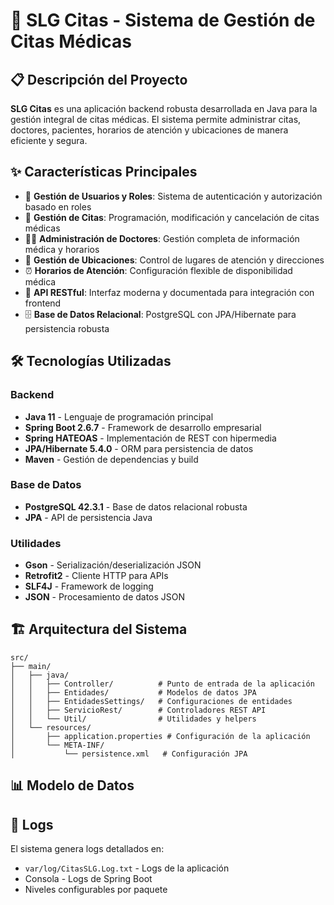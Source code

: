 # 🏥 SLG Citas - Sistema de Gestión de Citas Médicas

## 📋 Descripción del Proyecto

**SLG Citas** es una aplicación backend robusta desarrollada en Java para la gestión integral de citas médicas. El sistema permite administrar citas, doctores, pacientes, horarios de atención y ubicaciones de manera eficiente y segura.

## ✨ Características Principales

- 🔐 **Gestión de Usuarios y Roles**: Sistema de autenticación y autorización basado en roles
- 📅 **Gestión de Citas**: Programación, modificación y cancelación de citas médicas
- 👨‍⚕️ **Administración de Doctores**: Gestión completa de información médica y horarios
- 📍 **Gestión de Ubicaciones**: Control de lugares de atención y direcciones
- ⏰ **Horarios de Atención**: Configuración flexible de disponibilidad médica
- 📱 **API RESTful**: Interfaz moderna y documentada para integración con frontend
- 🗄️ **Base de Datos Relacional**: PostgreSQL con JPA/Hibernate para persistencia robusta

## 🛠️ Tecnologías Utilizadas

### Backend
- **Java 11** - Lenguaje de programación principal
- **Spring Boot 2.6.7** - Framework de desarrollo empresarial
- **Spring HATEOAS** - Implementación de REST con hipermedia
- **JPA/Hibernate 5.4.0** - ORM para persistencia de datos
- **Maven** - Gestión de dependencias y build

### Base de Datos
- **PostgreSQL 42.3.1** - Base de datos relacional robusta
- **JPA** - API de persistencia Java

### Utilidades
- **Gson** - Serialización/deserialización JSON
- **Retrofit2** - Cliente HTTP para APIs
- **SLF4J** - Framework de logging
- **JSON** - Procesamiento de datos JSON

## 🏗️ Arquitectura del Sistema

```
src/
├── main/
│   ├── java/
│   │   ├── Controller/          # Punto de entrada de la aplicación
│   │   ├── Entidades/           # Modelos de datos JPA
│   │   ├── EntidadesSettings/   # Configuraciones de entidades
│   │   ├── ServicioRest/        # Controladores REST API
│   │   └── Util/                # Utilidades y helpers
│   └── resources/
│       ├── application.properties # Configuración de la aplicación
│       └── META-INF/
│           └── persistence.xml   # Configuración JPA
```

## 📊 Modelo de Datos


## 📝 Logs

El sistema genera logs detallados en:
- `var/log/CitasSLG.Log.txt` - Logs de la aplicación
- Consola - Logs de Spring Boot
- Niveles configurables por paquete

